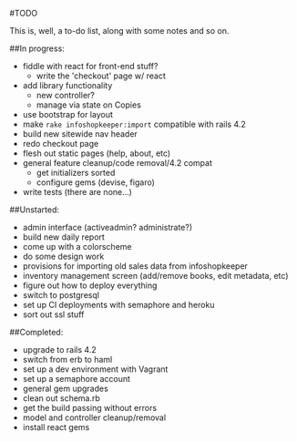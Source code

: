 #TODO

This is, well, a to-do list, along with some notes and so on.

##In progress:

* fiddle with react for front-end stuff?
    * write the 'checkout' page w/ react
* add library functionality
    * new controller?
    * manage via state on Copies
* use bootstrap for layout
* make `rake infoshopkeeper:import` compatible with rails 4.2
* build new sitewide nav header 
* redo checkout page
* flesh out static pages (help, about, etc)
* general feature cleanup/code removal/4.2 compat
    * get initializers sorted
    * configure gems (devise, figaro)
* write tests (there are none...)

##Unstarted:

* admin interface (activeadmin? administrate?)
* build new daily report
* come up with a colorscheme
* do some design work
* provisions for importing old sales data from infoshopkeeper
* inventory management screen (add/remove books, edit metadata, etc)
* figure out how to deploy everything
* switch to postgresql
* set up CI deployments with semaphore and heroku
* sort out ssl stuff

##Completed:

* upgrade to rails 4.2
* switch from erb to haml
* set up a dev environment with Vagrant
* set up a semaphore account
* general gem upgrades
* clean out schema.rb
* get the build passing without errors
* model and controller cleanup/removal
* install react gems
